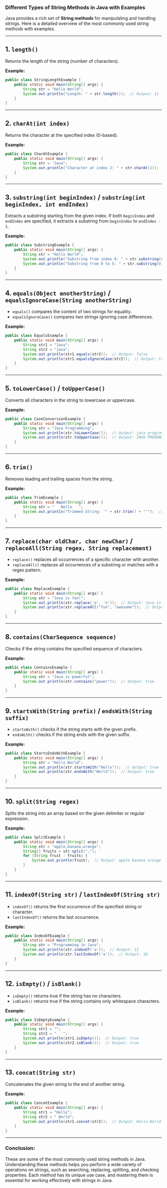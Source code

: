 ### **Different Types of String Methods in Java with Examples**

Java provides a rich set of **String methods** for manipulating and handling strings. Here is a detailed overview of the most commonly used string methods with examples.

---

## 1. **`length()`**  
Returns the length of the string (number of characters).

**Example:**
```java
public class StringLengthExample {
    public static void main(String[] args) {
        String str = "Hello World";
        System.out.println("Length: " + str.length());  // Output: 11
    }
}
```

---

## 2. **`charAt(int index)`**  
Returns the character at the specified index (0-based).

**Example:**
```java
public class CharAtExample {
    public static void main(String[] args) {
        String str = "Java";
        System.out.println("Character at index 2: " + str.charAt(2));  // Output: v
    }
}
```

---

## 3. **`substring(int beginIndex)` / `substring(int beginIndex, int endIndex)`**  
Extracts a substring starting from the given index. If both `beginIndex` and `endIndex` are specified, it extracts a substring from `beginIndex` to `endIndex - 1`.

**Example:**
```java
public class SubstringExample {
    public static void main(String[] args) {
        String str = "Hello World";
        System.out.println("Substring from index 6: " + str.substring(6));  // Output: World
        System.out.println("Substring from 0 to 5: " + str.substring(0, 5));  // Output: Hello
    }
}
```

---

## 4. **`equals(Object anotherString)` / `equalsIgnoreCase(String anotherString)`**  
- `equals()` compares the content of two strings for equality.
- `equalsIgnoreCase()` compares two strings ignoring case differences.

**Example:**
```java
public class EqualsExample {
    public static void main(String[] args) {
        String str1 = "Java";
        String str2 = "java";
        System.out.println(str1.equals(str2));  // Output: false
        System.out.println(str1.equalsIgnoreCase(str2));  // Output: true
    }
}
```

---

## 5. **`toLowerCase()` / `toUpperCase()`**  
Converts all characters in the string to lowercase or uppercase.

**Example:**
```java
public class CaseConversionExample {
    public static void main(String[] args) {
        String str = "Java Programming";
        System.out.println(str.toLowerCase());  // Output: java programming
        System.out.println(str.toUpperCase());  // Output: JAVA PROGRAMMING
    }
}
```

---

## 6. **`trim()`**  
Removes leading and trailing spaces from the string.

**Example:**
```java
public class TrimExample {
    public static void main(String[] args) {
        String str = "   Hello   ";
        System.out.println("Trimmed String: '" + str.trim() + "'");  // Output: 'Hello'
    }
}
```

---

## 7. **`replace(char oldChar, char newChar)` / `replaceAll(String regex, String replacement)`**  
- `replace()` replaces all occurrences of a specific character with another.
- `replaceAll()` replaces all occurrences of a substring or matches with a regex pattern.

**Example:**
```java
public class ReplaceExample {
    public static void main(String[] args) {
        String str = "Java is fun!";
        System.out.println(str.replace('a', 'o'));  // Output: Jovo is fun!
        System.out.println(str.replaceAll("fun", "awesome"));  // Output: Java is awesome!
    }
}
```

---

## 8. **`contains(CharSequence sequence)`**  
Checks if the string contains the specified sequence of characters.

**Example:**
```java
public class ContainsExample {
    public static void main(String[] args) {
        String str = "Java is powerful";
        System.out.println(str.contains("power"));  // Output: true
    }
}
```

---

## 9. **`startsWith(String prefix)` / `endsWith(String suffix)`**  
- `startsWith()` checks if the string starts with the given prefix.
- `endsWith()` checks if the string ends with the given suffix.

**Example:**
```java
public class StartsEndsWithExample {
    public static void main(String[] args) {
        String str = "Hello World";
        System.out.println(str.startsWith("Hello"));  // Output: true
        System.out.println(str.endsWith("World"));  // Output: true
    }
}
```

---

## 10. **`split(String regex)`**  
Splits the string into an array based on the given delimiter or regular expression.

**Example:**
```java
public class SplitExample {
    public static void main(String[] args) {
        String str = "apple,banana,orange";
        String[] fruits = str.split(",");
        for (String fruit : fruits) {
            System.out.println(fruit);  // Output: apple banana orange
        }
    }
}
```

---

## 11. **`indexOf(String str)` / `lastIndexOf(String str)`**  
- `indexOf()` returns the first occurrence of the specified string or character.
- `lastIndexOf()` returns the last occurrence.

**Example:**
```java
public class IndexOfExample {
    public static void main(String[] args) {
        String str = "Programming in Java";
        System.out.println(str.indexOf('a'));  // Output: 12
        System.out.println(str.lastIndexOf('a'));  // Output: 18
    }
}
```

---

## 12. **`isEmpty()` / `isBlank()`**  
- `isEmpty()` returns true if the string has no characters.  
- `isBlank()` returns true if the string contains only whitespace characters.

**Example:**
```java
public class IsEmptyExample {
    public static void main(String[] args) {
        String str1 = "";
        String str2 = "   ";
        System.out.println(str1.isEmpty());  // Output: true
        System.out.println(str2.isBlank());  // Output: true
    }
}
```

---

## 13. **`concat(String str)`**  
Concatenates the given string to the end of another string.

**Example:**
```java
public class ConcatExample {
    public static void main(String[] args) {
        String str1 = "Hello";
        String str2 = " World";
        System.out.println(str1.concat(str2));  // Output: Hello World
    }
}
```

---

### **Conclusion:**  
These are some of the most commonly used string methods in Java. Understanding these methods helps you perform a wide variety of operations on strings, such as searching, replacing, splitting, and checking properties. Each method has its unique use case, and mastering them is essential for working effectively with strings in Java.